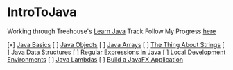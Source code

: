 # IntroToJava
Working through Treehouse's [Learn Java](https://teamtreehouse.com/tracks/learn-java) Track
Follow My Progress [here](https://teamtreehouse.com/stephanieyoustra)

[x] [Java Basics](https://teamtreehouse.com/library/java-basics)
[ ] [Java Objects](https://teamtreehouse.com/library/java-objects-2)
[ ] [Java Arrays](https://teamtreehouse.com/library/java-arrays)
[ ] [The Thing About Strings](https://teamtreehouse.com/library/the-thing-about-strings)
[ ] [Java Data Structures](https://teamtreehouse.com/library/java-data-structures)
[ ] [Regular Expressions in Java](https://teamtreehouse.com/library/regular-expressions-in-java)
[ ] [Local Development Environments](https://teamtreehouse.com/library/local-development-environments)
[ ] [Java Lambdas](https://teamtreehouse.com/library/java-lambdas)
[ ] [Build a JavaFX Application](https://teamtreehouse.com/library/build-a-javafx-application)
